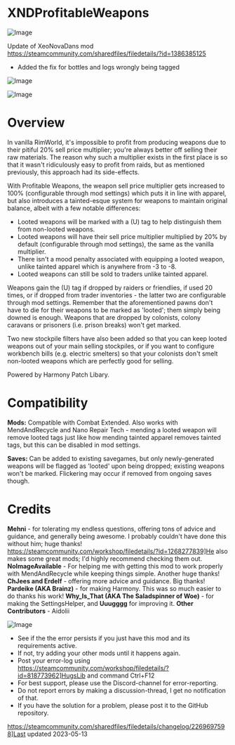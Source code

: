 # XNDProfitableWeapons

![Image](https://i.imgur.com/buuPQel.png)

Update of XeoNovaDans mod
https://steamcommunity.com/sharedfiles/filedetails/?id=1386385125

- Added the fix for bottles and logs wrongly being tagged

![Image](https://i.imgur.com/pufA0kM.png)

	
![Image](https://i.imgur.com/Z4GOv8H.png)

# **Overview**

In vanilla RimWorld, it's impossible to profit from producing weapons due to their pitiful 20% sell price multiplier; you're always better off selling their raw materials. The reason why such a multiplier exists in the first place is so that it wasn't ridiculously easy to profit from raids, but as mentioned previously, this approach had its side-effects.

With Profitable Weapons, the weapon sell price multiplier gets increased to 100% (configurable through mod settings) which puts it in line with apparel, but also introduces a tainted-esque system for weapons to maintain original balance, albeit with a few notable differences:

- Looted weapons will be marked with a (U) tag to help distinguish them from non-looted weapons.
- Looted weapons will have their sell price multiplier multiplied by 20% by default (configurable through mod settings), the same as the vanilla multiplier.
- There isn't a mood penalty associated with equipping a looted weapon, unlike tainted apparel which is anywhere from -3 to -8.
- Looted weapons can still be sold to traders unlike tainted apparel.


Weapons gain the (U) tag if dropped by raiders or friendlies, if used 20 times, or if dropped from trader inventories  - the latter two are configurable through mod settings. Remember that the aforementioned pawns don't have to die for their weapons to be marked as 'looted'; them simply being downed is enough. Weapons that are dropped by colonists, colony caravans or prisoners (i.e. prison breaks) won't get marked.

Two new stockpile filters have also been added so that you can keep looted weapons out of your main selling stockpiles, or if you want to configure workbench bills (e.g. electric smelters) so that your colonists don't smelt non-looted weapons which are perfectly good for selling.

Powered by Harmony Patch Libary.

# **Compatibility**

**Mods:**
Compatible with Combat Extended. Also works with MendAndRecycle and Nano Repair Tech - mending a looted weapon will remove looted tags just like how mending tainted apparel removes tainted tags, but this can be disabled in mod settings.

**Saves:**
Can be added to existing savegames, but only newly-generated weapons will be flagged as 'looted' upon being dropped; existing weapons won't be marked. Flickering may occur if removed from ongoing saves though.

# **Credits**

**Mehni** - for tolerating my endless questions, offering tons of advice and guidance, and generally being awesome. I probably couldn't have done this without him; huge thanks! https://steamcommunity.com/workshop/filedetails/?id=1268277839]He also makes some great mods; I'd highly recommend checking them out.
**NoImageAvailable** - For helping me with getting this mod to work properly with MendAndRecycle while keeping things simple. Another huge thanks!
**ChJees and Erdelf** - offering more advice and guidance. Big thanks!
**Pardeike (AKA Brainz)** - for making Harmony. This was so much easier to do thanks his work!
**Why_Is_That (AKA The Saladspinner of Woe)** - for making the SettingsHelper, and **Uuugggg** for improving it.
**Other Contributors** - Aidolii


![Image](https://i.imgur.com/PwoNOj4.png)



-  See if the the error persists if you just have this mod and its requirements active.
-  If not, try adding your other mods until it happens again.
-  Post your error-log using https://steamcommunity.com/workshop/filedetails/?id=818773962]HugsLib and command Ctrl+F12
-  For best support, please use the Discord-channel for error-reporting.
-  Do not report errors by making a discussion-thread, I get no notification of that.
-  If you have the solution for a problem, please post it to the GitHub repository.




https://steamcommunity.com/sharedfiles/filedetails/changelog/2269697598]Last updated 2023-05-13
